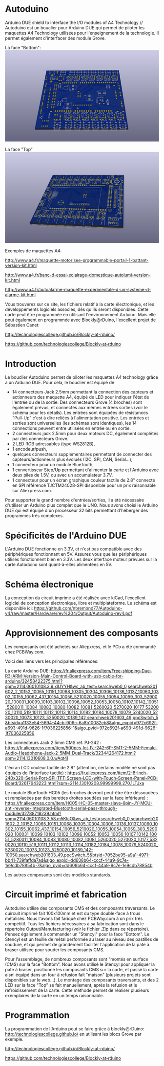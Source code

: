 # Autoduino

Arduino DUE shield to interface the I/O modules of A4 Technology // Autoduino est un bouclier pour Arduino DUE qui permet de piloter les maquettes A4 Technology utilisées pour l'enseignement de la technologie. Il permet également d'interfacer des module Grove.

La face "Bottom":
![alt textAutoduino Shield](https://github.com/nbremond77/Autoduino-v4/blob/master/Hardware/rev%204/Output/Images/Autoduino-rev4%20-%20C.png)

La face "Top"
![alt textAutoduino Shield](https://github.com/nbremond77/Autoduino-v4/blob/master/Hardware/rev%204/Output/Images/Autoduino-rev4%20-%20D.png)


Exemples de maquettes A4:


http://www.a4.fr/maquette-motorisee-programmable-portail-1-battant-version-kit.html


http://www.a4.fr/banc-d-essai-eclairage-domestique-autolumi-version-kit.html


http://www.a4.fr/autoalarme-maquette-experimentale-d-un-systeme-d-alarme-kit.html



Vous trouverez sur ce site, les fichiers relatif à la carte électronique, et les développements logiciels associés, dès qu'ils seront disponibles. Cette carte peut être programmée en utilisant l'environnement Arduino. Mais elle peut également en programmée avec Blockly@rDuino, l'excellent projet de Sébastien Canet:

http://technologiescollege.github.io/Blockly-at-rduino/

https://github.com/technologiescollege/Blockly-at-rduino



# Introduction
Le bouclier Autoduino permet de piloter les maquettes A4 technology grâce à un Arduino DUE. Pour cela, le bouclier est équipé de 
- 14 connecteurs Jack 2.5mm permettant la connection des capteurs et actionneurs des maquette A4, équipé de LED pour indiquer l'état de l'entrée ou de la sortie. Des connecteurs Grove (4 broches) sont également prévus, et connectés aux mêmes entrées sorties (voir le schéma pour les détails). Les entrées sont équipées de résistances "Pull-Up" c'est à dire reliées à l'alimentation positive. Les entrées et sorties sont universelles (les schémas sont identiques), les 14 connections peuvent entre utilisées en entrée ou en sortie.
- 2 connecteurs jack 2.5mm pour deux moteurs DC, également complétés par des connecteurs Grove.
- 2 LED RGB adressables (type WS2812B),
- 1 encodeur/push,
- quelques connecteurs supplémentaires permettant de connecter des capteurs/actionneurs plus évolués (I2C, SPI, CAN, Serial...),
- 1 connecteur pour un module BlueTooth,
- 1 convertisseur Step/Up permettant d'alimenter la carte et l'Arduino avec deux piles de 1.5V, ou avec un accumulateur 3.7V,
- 1 connecteur pour un écran graphique couleur tactile de 2.8" connecté en SPI référencé TJCTM24028-SPI disponible pour un prix raisonnable sur Aliexpress.com.


Pour supporter le grand nombre d'entrées/sorties, il a été nécessaire d'utiliser un Arduino plus complet que le UNO. Nous avons choisi le Arduino DUE qui est équipé d'un processeur 32 bits permettant d'héberger des programmes trés complexes.

# Spécificités de l'Arduino DUE

L'Arduino DUE fonctionne en 3.3V, et n'est pas compatible avec des périphériques fonctionnant en 5V. Assurez vous que les périphériques utilisés fonctionnent bien en 3.3V. Les deux interface moteur prévues sur la carte Autoduino sont quant-à-elles alimentées en 5V.


# Schéma électronique

La conception du circuit imprimé a été réalisée avec kiCad, l'excellent logiciel de conception électronique, libre et multiplateforme. Le schéma est disponible ici:
https://github.com/nbremond77/Autoduino-v4/raw/master/Hardware/rev%204/Output/Autoduino-rev4.pdf

# Approvisionnement des composants

Les composants ont été achetés sur Aliepxress, et le PCb a été commandé chez PCBWay.com.

Voici des liens vers les principales références:

La carte Arduino DUE: https://fr.aliexpress.com/item/Free-shipping-Due-R3-ARM-Version-Main-Control-Board-with-usb-cable-for-arduino/32458422375.html?spm=2114.06010108.3.9.xlUYYH&ws_ab_test=searchweb0_0,searchweb201602_2_10152_10065_10151_10068_10305_10304_10306_10136_10137_10060_10302_10155_10062_437_10154_10056_5210020_10055_10054_10059_303_5290020_100031_10099_10103_10102_10096_10052_10053_10050_10107_10142_10051_5280011_10084_10083_10080_10082_10081_5260020_5270020_10177_5320020_10110_519_10111_10112_10113_10114_10182_10184_10078_10079_5240020_5230020_10073_10123_5250020_10189_142,searchweb201603_49,ppcSwitch_5&btsid=a1133e54-5694-44cb-906c-6a8b10082eb8&algo_expid=972c692f-a693-491d-9626-1f7036225856-1&algo_pvid=972c692f-a693-491d-9626-1f7036225856

Les connecteurs Jack 2.5mm CMS ref. PJ-242 : https://fr.aliexpress.com/item/500pcs-lot-PJ-242-6P-SMT-2-5MM-Female-Audio-Headphone-Jack-2-5MM-Dual-Track/32344264172.html?spm=2114.13010608.0.0.wAqt4l

L'écran LCD couleur tactile de 2.8" (attention, certains modèle ne sont pas équipés de l'interface tactile) : https://fr.aliexpress.com/item/2-8-Inch-240x320-Serial-Port-SPI-TFT-Screen-LCD-with-Touch-Screen-Panel-PCB-Board/32617643223.html?spm=2114.13010208.99999999.270.1LTJxa

Le module BlueTooth HC05 (les broches devront peut-être être déssoudées et remplacées par des barettes droites soudées sur la face inférieure) : https://fr.aliexpress.com/item/HC05-HC-05-master-slave-6pin-JY-MCU-anti-reverse-integrated-Bluetooth-serial-pass-through-module/32788718239.html?spm=2114.06010108.3.58.m5KIcO&ws_ab_test=searchweb0_0,searchweb201602_2_10152_10065_10151_10068_10305_10304_10306_10136_10137_10060_10302_10155_10062_437_10154_10056_5210020_10055_10054_10059_303_5290020_100031_10099_10103_10102_10096_10052_10053_10050_10107_10142_10051_5280011_10084_10083_10080_10082_10081_5260020_5270020_10177_5320020_10110_519_10111_10112_10113_10114_10182_10184_10078_10079_5240020_5230020_10073_10123_5250020_10189_142-10050,searchweb201603_49,ppcSwitch_5&btsid=7052be95-a9a1-4971-bb41-739faffda7ad&algo_expid=dd608b64-cccf-44a9-9c7e-1e9cdb78854b-7&algo_pvid=dd608b64-cccf-44a9-9c7e-1e9cdb78854b

Les autres composants sont des modèles standards.

# Circuit imprimé et fabrication

Autoduino utilise des composants CMS et des composants traversants. Le cuircuit imprimé fait 100x100mm et est du type double-face à trous métalisés. Nous l'avons fait fariqué chez PCBWay.com à un prix trés compétitif. Tous les fichiers nécessaires à sa fabrication sont dans le répertoire Output/Manufacturing (voir le fichier .Zip dans ce répertoire). Pensez également à commander un "Stencyl" pour la face "Bottom". Le Stencyl est un feuille de métal performée au laser au niveau des pastilles de soudure, et qui permet de grandement faciliter l'application de la pate à braser utilisée pour souder les  composants CMS.

Pour l'assemblage, de nombreux composants sont "montés en surface (CMS) sur la face "Bottom". Nous avons utilisé le Stencyl pour appliquer la pate à braser, positionné les composants CMS sur la carte, et passé la carte aisni équipé dans un four à refusion fait "maison" (plusieurs projets sont disponibles sur le web...).
Le montage des composants traversants, et des 2 LED sur la face "Top" se fait manuellement, aprés la refusion et le refroidissement de la carte. Cette méthode permet de réaliser plusieurs exemplaires de la carte en un temps raisonnable.

# Programmation
La programmation de l'Arduino peut se faire grâce à blockly@rDuino: http://technologiescollege.github.io/ en utilisant les blocs Grove par exemple.

http://technologiescollege.github.io/Blockly-at-rduino/

https://github.com/technologiescollege/Blockly-at-rduino


